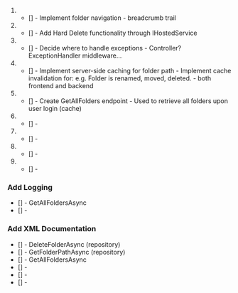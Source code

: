 1.  - [] - Implement folder navigation - breadcrumb trail
2.  - [] - Add Hard Delete functionality through IHostedService
3.  - [] - Decide where to handle exceptions - Controller? ExceptionHandler middleware...
4.  - [] - Implement server-side caching for folder path - Implement cache invalidation for: e.g. Folder is renamed, moved, deleted. - both frontend and backend

5.  - [] - Create GetAllFolders endpoint - Used to retrieve all folders upon user login (cache)
6.  - [] -
7.  - [] -
8.  - [] -
9.  - [] -

### Add Logging

- [] - GetAllFoldersAsync
- [] -

### Add XML Documentation

- [] - DeleteFolderAsync (repository)
- [] - GetFolderPathAsync (repository)
- [] - GetAllFoldersAsync
- [] -
- [] -
- [] -
